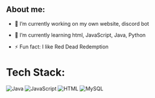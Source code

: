## About me:
- 🔭 I’m currently working on my own website, discord bot
- 🌱 I’m currently learning html, JavaScript, Java, Python

- ⚡ Fun fact: I like Red Dead Redemption

# Tech Stack:
![Java](https://img.shields.io/badge/java-%23ED8B00.svg?style=for-the-badge&logo=openjdk&logoColor=white) 
 ![JavaScript](https://img.shields.io/badge/javascript-%23323330.svg?style=for-the-badge&logo=javascript&logoColor=%23F7DF1E) ![HTML](https://img.shields.io/badge/HTML-grey?style=for-the-badge&logo=html5)
![MySQL](https://img.shields.io/badge/mysql-%2300000f.svg?style=for-the-badge&logo=mysql&logoColor=white)

